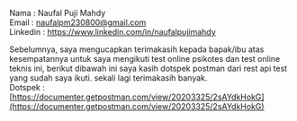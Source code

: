 Nama : Naufal Puji Mahdy <br>
Email : naufalpm230800@gmail.com <br>
Linkedin : https://www.linkedin.com/in/naufalpujimahdy <br>

Sebelumnya, saya mengucapkan terimakasih kepada bapak/ibu atas kesempatannya untuk saya mengikuti test online psikotes dan test online teknis ini, berikut dibawah ini saya kasih dotspek postman dari rest api test yang sudah saya ikuti. sekali lagi terimakasih banyak. <br>
Dotspek : [https://documenter.getpostman.com/view/20203325/2sAYdkHokG](https://documenter.getpostman.com/view/20203325/2sAYdkHokG)
